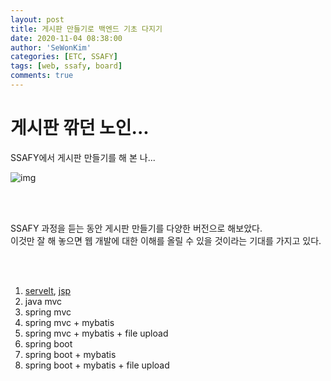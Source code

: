 ```yaml
---
layout: post
title: 게시판 만들기로 백엔드 기초 다지기
date: 2020-11-04 08:38:00
author: 'SeWonKim'
categories: [ETC, SSAFY]
tags: [web, ssafy, board]
comments: true
---
```


# 게시판 깎던 노인...

SSAFY에서 게시판 만들기를 해 본 나...

![img](https://preview.redd.it/dunyje1uy2y51.jpg?width=640&crop=smart&auto=webp&s=6a4ee5d822f6c482f3f5009624cc9617978812bb)

&nbsp;  
&nbsp;

SSAFY 과정을 듣는 동안 게시판 만들기를 다양한 버전으로 해보았다.  
이것만 잘 해 놓으면 웹 개발에 대한 이해를 올릴 수 있을 것이라는 기대를 가지고 있다.

&nbsp;  
&nbsp;

1. [servelt](https://sewonkimm.github.io/java/2020/10/25/servlet.html), [jsp](https://sewonkimm.github.io/java/2020/10/25/jsp.html)
2. java mvc
3. spring mvc
4. spring mvc + mybatis
5. spring mvc + mybatis + file upload
6. spring boot
7. spring boot + mybatis
8. spring boot + mybatis + file upload

&nbsp;  
&nbsp;
